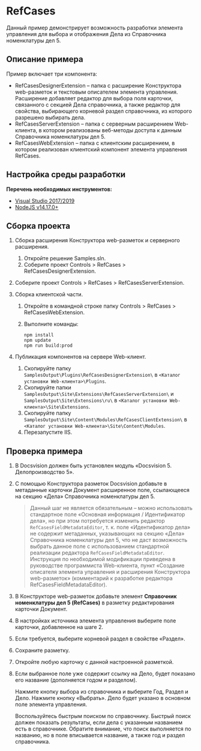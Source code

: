 ﻿# RefCases

Данный пример демонстрирует возможность разработки элемента управления для выбора и отображения Дела из Справочника номенклатуры дел 5.

## Описание примера

Пример включает три компонента:

- RefCasesDesignerExtension – папка с расширение Конструктора web-разметок и текстовым описателем элемента управления. Расширение добавляет редактор для выбора поля карточки, связанного с секцией Дела справочника, а также редактор для свойства, выбирающего корневой раздел справочника, из которого разрешено выбирать дела.
- RefCasesServerExtension – папка с серверным расширением Web-клиента, в котором реализованы веб-методы доступа к данным Справочника номенклатуры дел 5.
- RefCasesWebExtension – папка с клиентским расширением, в котором реализован клиентский компонент элемента управления RefCases.

## Настройка среды разработки

**Перечень необходимых инструментов:** 
* [Visual Studio 2017/2019](https://www.visualstudio.com)
* [NodeJS v14.17.0+](https://nodejs.org/en/)

## Сборка проекта

1. Сборка расширения Конструктора web-разметок и серверного расширения.
   1. Откройте решение Samples.sln.
   2. Соберите проект Controls > RefCases > RefCasesDesignerExtension.
3. Соберите проект Controls > RefCases > RefCasesServerExtension.
   
2. Сборка клиентской части.
   1. Откройте в командной строке папку Controls > RefCases > RefCasesWebExtension\.

   2. Выполните команды:

      ```
      npm install
      npm update
      npm run build:prod
      ```

3. Публикация компонентов на сервере Web-клиент.

   1. Скопируйте папку `SamplesOutput\Plugins\RefCasesDesignerExtension\` в  `<Каталог установки Web-клиента>\Plugins`.
   2. Скопируйте папки `SamplesOutput\Site\Extensions\RefCasesServerExtension\` и `SamplesOutput\Site\Extensions\ru\` в  `<Каталог установки Web-клиента>\Site\Extensions`.
   3. Скопируйте папку `SamplesOutput\Site\Content\Modules\RefCasesClientExtension\` в  `<Каталог установки Web-клиента>\Site\Content\Modules`.
   4. Перезапустите IIS.

## Проверка примера

1. В Docsvision должен быть установлен модуль «Docsvision 5. Делопроизводство 5».

2. С помощью Конструктора разметок Docsvision добавьте в метаданные карточки Документ расширенное поле, ссылающееся на секцию «Дела» Справочника номенклатуры дел 5.

   >  Данный шаг не является обязательным – можно использовать стандартное поле «Основная информация / Идентификатор дела», но при этом потребуется изменить редактор `RefCasesFieldMetadataEditor`, т. к. поле «Идентификатор дела» не содержит метаданных, указывающих на секцию «Дела» Справочника номенклатуры дел 5, что не даст возможность выбрать данное поле с использованием стандартной реализации редактора `RefCasesFieldMetadataEditor`. Инструкция по необходимой модификации приведена в руководстве программиста Web-клиента, пункт «Создание описателя элемента управления и расширения Конструктора web-разметок» (комментарий к разработке редактора RefCasesFieldMetadataEditor).

3. В Конструкторе web-разметок добавьте элемент **Справочник номенклатуры дел 5 (RefCases)** в разметку редактирования карточки Документ.

4. В настройках источника элемента управления выберите поле карточки, добавленное на шаге 2.

5. Если требуется, выберите корневой раздел в свойстве «Раздел».

6. Сохраните разметку.

7. Откройте любую карточку с данной настроенной разметкой.

8. Если выбранное поле уже содержит ссылку на Дело, будет показано его название (дополняется годом и разделом).

   Нажмите кнопку выбора из справочника и выберите Год, Раздел и Дело. Нажмите кнопку «Выбрать». Дело будет указано в основном поле элемента управления.

   Воспользуйтесь быстрым поиском по справочнику. Быстрый поиск должен показать результаты, если дела с указанным названием есть в справочнике. Обратите внимание, что поиск выполняется по названию, но в поле вписывается название, а также год и раздел справочника.
